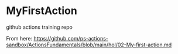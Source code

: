 # MyFirstAction
github actions training repo

From here: https://github.com/ps-actions-sandbox/ActionsFundamentals/blob/main/hol/02-My-first-action.md
